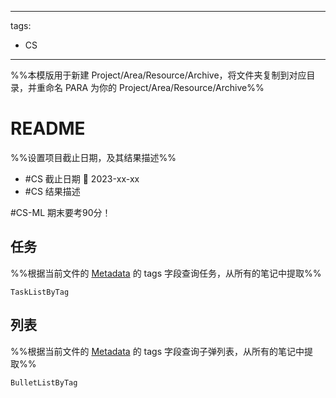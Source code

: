 
---
tags: 
- CS
---

%%本模版用于新建 Project/Area/Resource/Archive，将文件夹复制到对应目录，并重命名 PARA 为你的 Project/Area/Resource/Archive%%

# README
%%设置项目截止日期，及其结果描述%%
- #CS  截止日期 📅 2023-xx-xx
- #CS  结果描述




#CS-ML  期末要考90分！

## 任务
%%根据当前文件的 [Metadata](https://help.obsidian.md/Editing+and+formatting/Metadata) 的 tags 字段查询任务，从所有的笔记中提取%%
```periodic-para
TaskListByTag
```

## 列表
%%根据当前文件的 [Metadata](https://help.obsidian.md/Editing+and+formatting/Metadata) 的 tags 字段查询子弹列表，从所有的笔记中提取%%
```periodic-para
BulletListByTag
```
